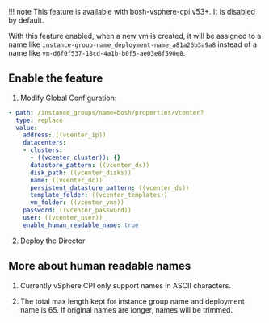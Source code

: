 !!! note
    This feature is available with bosh-vsphere-cpi v53+. It is disabled by default.

With this feature enabled, when a new vm is created, it will be assigned to a name like `instance-group-name_deployment-name_a81a26b3a9a8` instead of a name like `vm-d6f0f537-18cd-4a1b-b0f5-ae03e8f590e8`.

## Enable the feature
1. Modify Global Configuration:
```yaml
- path: /instance_groups/name=bosh/properties/vcenter?
  type: replace
  value:
    address: ((vcenter_ip))
    datacenters:
    - clusters:
      - ((vcenter_cluster)): {}
      datastore_pattern: ((vcenter_ds))
      disk_path: ((vcenter_disks))
      name: ((vcenter_dc))
      persistent_datastore_pattern: ((vcenter_ds))
      template_folder: ((vcenter_templates))
      vm_folder: ((vcenter_vms))
    password: ((vcenter_password))
    user: ((vcenter_user))
    enable_human_readable_name: true
```

2. Deploy the Director


## More about human readable names
1. Currently vSphere CPI only support names in ASCII characters.

2. The total max length kept for instance group name and deployment name is 65. If original names are longer, names will be trimmed.
